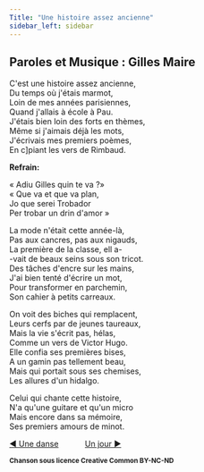 ```yaml
---
Title: "Une histoire assez ancienne"
sidebar_left: sidebar
---
```


##  Paroles et Musique : Gilles Maire
C'est une histoire assez ancienne,  
Du temps où j'étais marmot,  
Loin de mes années parisiennes,  
Quand j'allais à école à Pau.  
J'étais bien loin des forts en thèmes,  
Même si j'aimais déjà les mots,  
J'écrivais mes premiers poèmes,  
En c]piant les vers de Rimbaud.  


**Refrain:**

« Adiu Gilles quin te va ?»  
« Que va et que va plan,  
Jo que serei Trobador  
Per trobar un drin d'amor »  
  
La mode n'était cette année-là,  
Pas aux cancres, pas aux nigauds,  
La première de la classe, ell a-  
-vait de beaux seins sous son tricot.  
Des tâches d'encre sur les mains,  
J'ai bien tenté d'écrire un mot,  
Pour transformer en parchemin,  
Son cahier à petits carreaux.  
  
On voit des biches qui remplacent,  
Leurs cerfs par de jeunes taureaux,  
Mais la vie s'écrit pas, hélas,  
Comme un vers de Victor Hugo.  
Elle confia ses premières bises,  
A un gamin pas tellement beau,  
Mais qui portait sous ses chemises,  
Les allures d'un hidalgo.  
  
Celui qui chante cette histoire,  
N'a qu'une guitare et qu'un micro  
Mais encore dans sa mémoire,  
Ses premiers amours de minot.  


[ ◀ Une danse](../une_danse) ​ ​ ​ ​ ​ ​ ​ ​ ​ ​ ​ ​[Un jour ▶](../un_jour)


<b><sub>Chanson sous licence Creative Common BY-NC-ND</sub></b>

